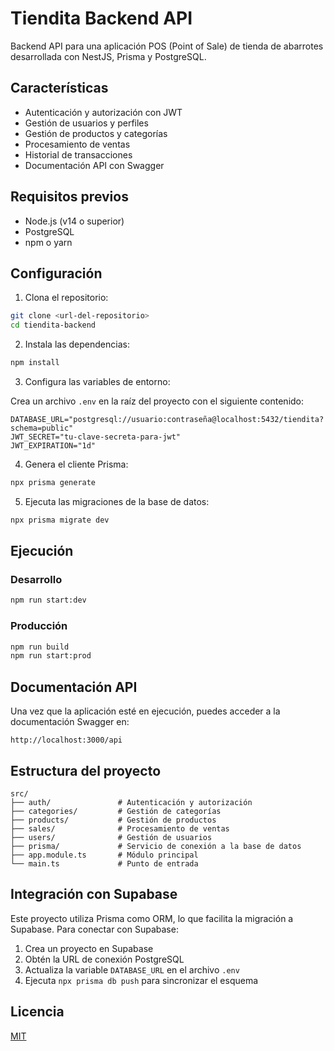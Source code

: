 # Tiendita Backend API

Backend API para una aplicación POS (Point of Sale) de tienda de abarrotes desarrollada con NestJS, Prisma y PostgreSQL.

## Características

- Autenticación y autorización con JWT
- Gestión de usuarios y perfiles
- Gestión de productos y categorías
- Procesamiento de ventas
- Historial de transacciones
- Documentación API con Swagger

## Requisitos previos

- Node.js (v14 o superior)
- PostgreSQL
- npm o yarn

## Configuración

1. Clona el repositorio:

```bash
git clone <url-del-repositorio>
cd tiendita-backend
```

2. Instala las dependencias:

```bash
npm install
```

3. Configura las variables de entorno:

Crea un archivo `.env` en la raíz del proyecto con el siguiente contenido:

```
DATABASE_URL="postgresql://usuario:contraseña@localhost:5432/tiendita?schema=public"
JWT_SECRET="tu-clave-secreta-para-jwt"
JWT_EXPIRATION="1d"
```

4. Genera el cliente Prisma:

```bash
npx prisma generate
```

5. Ejecuta las migraciones de la base de datos:

```bash
npx prisma migrate dev
```

## Ejecución

### Desarrollo

```bash
npm run start:dev
```

### Producción

```bash
npm run build
npm run start:prod
```

## Documentación API

Una vez que la aplicación esté en ejecución, puedes acceder a la documentación Swagger en:

```
http://localhost:3000/api
```

## Estructura del proyecto

```
src/
├── auth/               # Autenticación y autorización
├── categories/         # Gestión de categorías
├── products/           # Gestión de productos
├── sales/              # Procesamiento de ventas
├── users/              # Gestión de usuarios
├── prisma/             # Servicio de conexión a la base de datos
├── app.module.ts       # Módulo principal
└── main.ts             # Punto de entrada
```

## Integración con Supabase

Este proyecto utiliza Prisma como ORM, lo que facilita la migración a Supabase. Para conectar con Supabase:

1. Crea un proyecto en Supabase
2. Obtén la URL de conexión PostgreSQL
3. Actualiza la variable `DATABASE_URL` en el archivo `.env`
4. Ejecuta `npx prisma db push` para sincronizar el esquema

## Licencia

[MIT](LICENSE)
